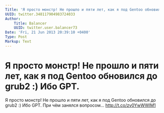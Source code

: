 ```yaml
---
Title: 'Я просто монстр! Не прошло и пяти лет, как я под Gentoo обновился до grub2 :) Ибо GPT.'
UUID: twitter.348117904983724033
Author:
    Title: Balancer
    UUID: twitter.user.balancer73
Date: 'Fri, 21 Jun 2013 20:39:10 +0400'
Type: Post
Markup: Text
---
```


# Я просто монстр! Не прошло и пяти лет, как я под Gentoo обновился до grub2 :) Ибо GPT.

Я просто монстр! Не прошло и пяти лет, как я под Gentoo
обновился до grub2 :) Ибо GPT. При чём занялся вопросом...
http://t.co/zv0YwWWlM1